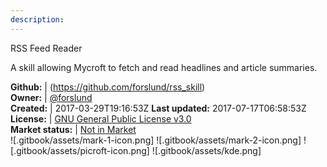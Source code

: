 ```yaml
---
description: 
---
```

RSS Feed Reader

A skill allowing Mycroft to fetch and read headlines and article summaries.

**Github:** | (https://github.com/forslund/rss_skill)  
**Owner:** | [@forslund](https://github.com/forslund)  
**Created:** | 2017-03-29T19:16:53Z  **Last updated:** 2017-07-17T06:58:53Z  
**License:** | [GNU General Public License v3.0](https://api.github.com/licenses/gpl-3.0)  
**Market status:** | [Not in Market](https://market.mycroft.ai/skill/)  
 ![.gitbook/assets/mark-1-icon.png]  ![.gitbook/assets/mark-2-icon.png]  ![.gitbook/assets/picroft-icon.png]  ![.gitbook/assets/kde.png]  
